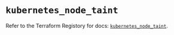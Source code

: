# `kubernetes_node_taint`

Refer to the Terraform Registory for docs: [`kubernetes_node_taint`](https://registry.terraform.io/providers/hashicorp/kubernetes/2.20.0/docs/resources/node_taint).
